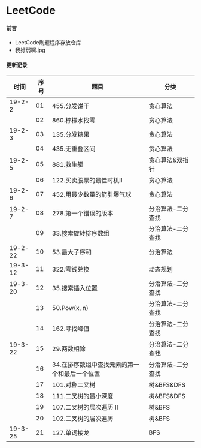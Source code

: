 # LeetCode

#### 前言
- LeetCode刷题程序存放仓库
- 我好弱啊.jpg

#### 更新记录

|时间|序号|题目|分类|
|------|------|------|------|
|19-2-2|01| 455.分发饼干| 贪心算法|
||02|860.柠檬水找零|贪心算法|
|19-2-3|03|135.分发糖果|贪心算法|
||04|435.无重叠区间|贪心算法|
|19-2-5|05|881.救生艇|贪心算法&双指针|
||06|122.买卖股票的最佳时机II|贪心算法|
|19-2-6|07|452.用最少数量的箭引爆气球|贪心算法|
|19-2-7|08|278.第一个错误的版本|分治算法-二分查找|
||09|33.搜索旋转排序数组|分治算法-二分查找|
|19-2-22|10|53.最大子序和|分治算法|
|19-3-12|11|322.零钱兑换|动态规划|
|19-3-20|12|35.搜索插入位置|分治算法-二分查找|
||13|50.Pow(x, n)|分治算法-二分查找|
||14|162.寻找峰值|分治算法-二分查找|
|19-3-22|15|29.两数相除|分治算法-二分查找|
||16|34.在排序数组中查找元素的第一个和最后一个位置|分治算法-二分查找|
||17|101.对称二叉树|树&BFS&DFS|
||18|111.二叉树的最小深度|树&BFS&DFS|
||19|107.二叉树的层次遍历 II|树&BFS|
||20|102.二叉树的层次遍历|树&BFS|
|19-3-25|21|127.单词接龙|BFS|